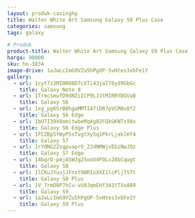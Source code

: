 ```yaml
---
layout: produk-casinghp
title: Walter White Art Samsung Galaxy S9 Plus Case
categories: samsung
tags: galaxy

# Produk
product-title: Walter White Art Samsung Galaxy S9 Plus Case
harga: 90000
sku: hn-3834
image-drive: 1aJwLcImG9VZu5hPgOP-5vHtes3xbFe1Y
gallery:
  - url: 1cyt7z2MI0RO8D7cXTi43jaT78yd9GbGc
    title: Galaxy Note 8
  - url: 1TrmcSmufD9dNZiICP9LJJtMIRRYDGVaB
    title: Galaxy S6
  - url: 1xg_pg6SrB8hgaMMTI4fiDR7pVCM8v8f2
    title: Galaxy S6 Edge
  - url: 1bU7I39X8omitwbeMqAg02FQkGKNTs98x
    title: Galaxy S6 Edge Plus
  - url: 1FCZBpSYWyP5sTvgtXy5q1PkrLjaklHf4
    title: Galaxy S7
  - url: 1rYdNG2ZsqpuaprO_ZJdNMWjvEGiNwJQz
    title: Galaxy S7 Edge
  - url: 14bqrO-pmjASWJg25ooU4FOLx28bCqwgt
    title: Galaxy S8
  - url: 1lCKuJYuujJFnst90RIoXXI1lcPlj7STt
    title: Galaxy S8 Plus
  - url: 1V_7rmD8P7hCu-vU8JqmEHf341tTXxAB9
    title: Galaxy S9
  - url: 1aJwLcImG9VZu5hPgOP-5vHtes3xbFe1Y
    title: Galaxy S9 Plus
---
```

